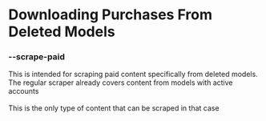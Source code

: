 # Downloading Purchases From Deleted Models

### --scrape-paid

This is intended for scraping paid content specifically from deleted models. The regular scraper already covers content from models with active accounts\
\
This is the only type of content that can be scraped in that case





